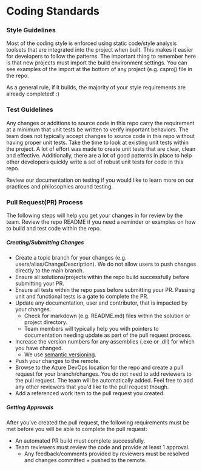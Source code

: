 # Coding Standards

### Style Guidelines
Most of the coding style is enforced using static code/style analysis toolsets that are integrated into the project when built.
This makes it easier for developers to follow the patterns. The important thing to remember here is that new projects must import
the build environment settings. You can see examples of the import at the bottom of any project (e.g. csproj) file in the
repo.

As a general rule, if it builds, the majority of your style requirements are already completed! :)

### Test Guidelines
Any changes or additions to source code in this repo carry the requirement at a minimum that unit tests be written to verify
important behaviors. The team does not typically accept changes to source code in this repo without having proper unit tests.
Take the time to look at existing unit tests within the project. A lot of effort was made to create unit tests that are clear,
clean and effective. Additionally, there are a lot of good patterns in place to help other developers quickly write a set of 
robust unit tests for code in this repo.

Review our documentation on testing if you would like to learn more on our practices and philosophies around testing.


### Pull Request(PR) Process
The following steps will help you get your changes in for review by the team. Review the repo README if you need a reminder
or examples on how to build and test code within the repo.

##### Creating/Submitting Changes
* Create a topic branch for your changes (e.g. users/alias/ChangeDescription). We do not allow users to push changes directly to the main branch.
* Ensure all solutions/projects within the repo build successfully before submitting your PR.
* Ensure all tests within the repo pass before submitting your PR. Passing unit and functional tests is a gate to complete the PR.
* Update any documentation, user and contributor, that is impacted by your changes.
  * Check for markdown (e.g. README.md) files within the solution or project directory.
  * Team members will typically help you with pointers to documentation needing update as part of the pull request process.
* Increase the version numbers for any assemblies (.exe or .dll) for which you have changed.
  * We use [semantic versioning](http://semver.org/).
* Push your changes to the remote.
* Browse to the Azure DevOps location for the repo and create a pull request for your branch/changes. You do not need to
  add reviewers to the pull request. The team will be automatically added.  Feel free to add any other reviewers that you'd like
  to the pull request though.
* Add a referenced work item to the pull request you created.

##### Getting Approvals
After you've created the pull request, the following requirements must be met before you will be able to complete the pull request:
* An automated PR build must complete successfully.
* Team reviewers must review the code and provide at least 1 approval.
  * Any feedback/comments provided by reviewers must be resolved and changes committed + pushed to the remote.
